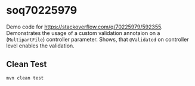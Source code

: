 # soq70225979
Demo code for https://stackoverflow.com/q/70225979/592355.
Demonstrates the usage of a custom validation annotaion on a (`MultipartFile`) controller parameter.
Shows, that `@Validated` on controller level enables the validation.

## Clean Test

    mvn clean test


